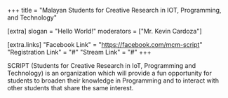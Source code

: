 +++
title = "Malayan Students for Creative Research in IOT, Programming, and Technology"

[extra]
slogan = "Hello World!"
moderators = ["Mr. Kevin Cardoza"]

[extra.links]
"Facebook Link" = "https://facebook.com/mcm-script"
"Registration Link" = "#"
"Stream Link" = "#"
+++

SCRIPT (Students for Creative Research in IoT, Programming and Technology) is an organization which will provide a fun opportunity for students to broaden their knowledge in Programming and to interact with other students that share the same interest.